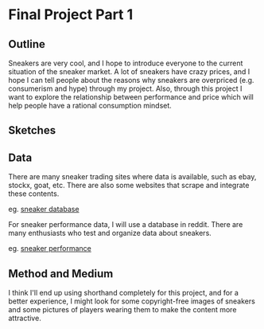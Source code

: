 # Final Project Part 1
## Outline
Sneakers are very cool, and I hope to introduce everyone to the current situation of the sneaker market. A lot of sneakers have crazy prices, and I hope I can tell people about the reasons why sneakers are overpriced (e.g. consumerism and hype) through my project. Also, through this project I want to explore the relationship between performance and price which will help people have a rational consumption mindset.
## Sketches

## Data
There are many sneaker trading sites where data is available, such as ebay, stockx, goat, etc. There are also some websites that scrape and integrate these contents.

eg. [sneaker database](https://thesneakerdatabase.com/)

For sneaker performance data, I will use a database in reddit. There are many enthusiasts who test and organize data about sneakers.

eg. [sneaker performance](https://docs.google.com/spreadsheets/d/1LmMuhapV3gaJnHSd5S6ckeK3D5BZRiHejOQNvrB6dV4/edit?usp=sharing)
## Method and Medium
I think I'll end up using shorthand completely for this project, and for a better experience, I might look for some copyright-free images of sneakers and some pictures of players wearing them to make the content more attractive.
